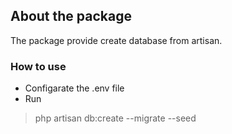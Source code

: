 ## About the package

The package provide create database from artisan.

### How to use
- Configarate the .env file
- Run
> php artisan db:create --migrate --seed
